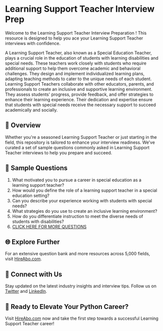 # Learning Support Teacher Interview Prep

Welcome to the Learning Support Teacher Interview Preparation ! This resource is designed to help you ace your Learning Support Teacher interviews with confidence.

A Learning Support Teacher, also known as a Special Education Teacher, plays a crucial role in the education of students with learning disabilities and special needs. These teachers work closely with students who require additional support to help them overcome academic and behavioral challenges. They design and implement individualized learning plans, adapting teaching methods to cater to the unique needs of each student. Learning Support Teachers collaborate with other educators, parents, and professionals to create an inclusive and supportive learning environment. They assess students' progress, provide feedback, and offer strategies to enhance their learning experience. Their dedication and expertise ensure that students with special needs receive the necessary support to succeed academically and socially.

## 🚀 Overview

Whether you're a seasoned Learning Support Teacher or just starting in the field, this repository is tailored to enhance your interview readiness. We've curated a set of sample questions commonly asked in Learning Support Teacher interviews to help you prepare and succeed.

## 📝 Sample Questions

1. What motivated you to pursue a career in special education as a learning support teacher?
2. How would you define the role of a learning support teacher in a special education setting?
3. Can you describe your experience working with students with special needs?
4. What strategies do you use to create an inclusive learning environment?
5. How do you differentiate instruction to meet the diverse needs of students with disabilities?
6. [CLICK HERE FOR MORE QUESTIONS](https://hireabo.com/job/4_3_13/Learning%20Support%20Teacher)

## 🌐 Explore Further

For an extensive question bank and more resources across 5,000 fields, visit [HireAbo.com](https://www.hireabo.com).

## 📱 Connect with Us

Stay updated on the latest industry insights and interview tips. Follow us on [Twitter](https://twitter.com/hireabo) and [LinkedIn](https://www.linkedin.com/in/hire-abo-3609972a8/).

## 🚀 Ready to Elevate Your Python Career?

Visit [HireAbo.com](https://www.hireabo.com) now and take the first step towards a successful Learning Support Teacher career!